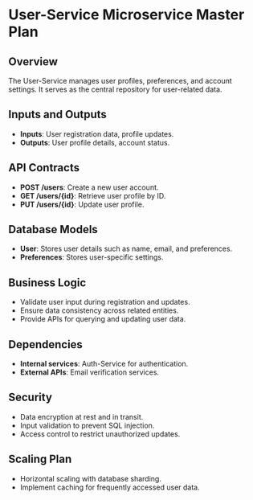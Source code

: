 # User-Service Microservice Master Plan

## Overview

The User-Service manages user profiles, preferences, and account settings. It serves as the central repository for user-related data.

## Inputs and Outputs

- **Inputs**: User registration data, profile updates.
- **Outputs**: User profile details, account status.

## API Contracts

- **POST /users**: Create a new user account.
- **GET /users/{id}**: Retrieve user profile by ID.
- **PUT /users/{id}**: Update user profile.

## Database Models

- **User**: Stores user details such as name, email, and preferences.
- **Preferences**: Stores user-specific settings.

## Business Logic

- Validate user input during registration and updates.
- Ensure data consistency across related entities.
- Provide APIs for querying and updating user data.

## Dependencies

- **Internal services**: Auth-Service for authentication.
- **External APIs**: Email verification services.

## Security

- Data encryption at rest and in transit.
- Input validation to prevent SQL injection.
- Access control to restrict unauthorized updates.

## Scaling Plan

- Horizontal scaling with database sharding.
- Implement caching for frequently accessed user data.

